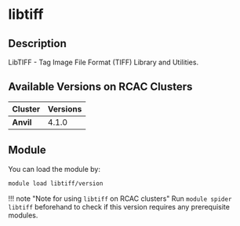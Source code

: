 # libtiff

## Description
LibTIFF - Tag Image File Format (TIFF) Library and Utilities.

## Available Versions on RCAC Clusters
|Cluster|Versions|
|---|---|
|**Anvil**|4.1.0|

## Module
You can load the module by:

```bash
module load libtiff/version
```

!!! note "Note for using `libtiff` on RCAC clusters"
    Run `module spider libtiff` beforehand to check if this version requires any prerequisite modules.
